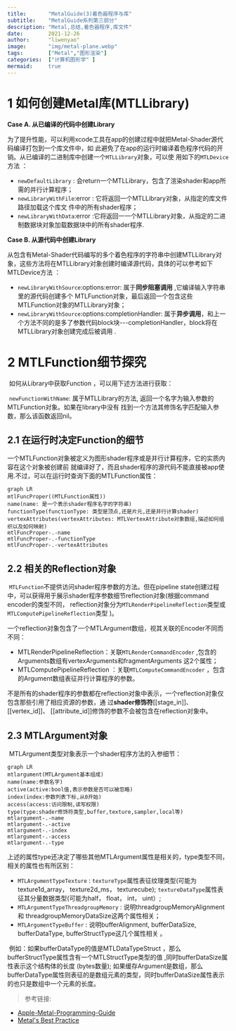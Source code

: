 ```yaml
---
title:       "MetalGuide(3)着色器程序与库"
subtitle:    "MetalGuide系列第三部分"
description: "Metal,总结,着色器程序,库文件"
date:        2021-12-26
author:      "liwenyao"
image:       "img/metal-plane.webp"
tags:        ["Metal","图形渲染"]
categories:  ["计算机图形学" ]
mermaid:     true
---
```



# 1 如何创建Metal库(MTLLibrary)

**Case A. 从已编译的代码中创建Library**  

   为了提升性能，可以利用xcode工具在app的创建过程中就把Metal-Shader源代码编译打包到一个库文件中，如
此避免了在app的运行时编译着色程序代码的开销。从已编译的二进制库中创建一个`MTLLibrary`对象，可以使
用如下的`MTLDevice`方法 ：

- `newDefaultLibrary`  : 会return一个MTLLibrary，包含了渲染shader和app所需的并行计算程序；
- `newLibraryWithFile`:error :  它将返回一个MTLLibrary对象，从指定的库文件路径加载这个库文
  件中的所有shader程序；  
- `newLibraryWithData`:error  :它将返回一一个MTLLibrary对象，从指定的二进制数据块对象加载数据块中的所有shader程序.  



**Case B. 从源代码中创建Library**  

   从包含有Metal-Shader代码编写的多个着色程序的字符串中创建MTLLibrary对象，这些方法将在MTLLibrary对象创建时编译源代码，具体的可以参考如下
MTLDevice方法 ：

- `newLibraryWithSource`:options:error:  属于**同步阻塞调用** ,它编译输入字符串里的源代码创建多个
  MTLFunction对象，最后返回一个包含这些MTLFunction对象的MTLLibrary对象；
- `newLibraryWithSource`:options:completionHandler: 属于**异步调用**，和上一个方法不同的是多了参数代码block块---completionHandler，block将在MTLLibrary对象创建完成后被调用 .

# 2 MTLFunction细节探究  

​     如何从Library中获取Function ，可以用下述方法进行获取：

​     `newFunctionWithName`: 属于MTLLibrary的方法, 返回一个名字为输入参数的MTLFunction对象。如果在library中没有
找到一个方法其修饰名字匹配输入参数，那么该函数返回nil。  

## 2.1 在运行时决定Function的细节 
​     一个MTLFunction对象被定义为图形shader程序或是并行计算程序，它的实质内容在这个对象被创建前
就编译好了，而且shader程序的源代码不能直接被app使用.不过，可以在运行时查询下面的MTLFunction属性：  


```mermaid
graph LR
mtlFuncProper((MTLFunction属性))
name(name: 是一个表示shader程序名字的字符串)
functionType(functionType: 类型是顶点,还是片元,还是并行计算shader)
vertexAttributes(vertexAttributes: MTLVertexAttribute对象数组,描述如何组织以及如何映射)
mtlFuncProper-.-name
mtlFuncProper-.-functionType
mtlFuncProper-.-vertexAttributes
```

## 2.2 相关的Reflection对象

​     `MTLFunction`不提供访问shader程序参数的方法。但在pipeline state创建过程中，可以获得用于展示shader程序参数细节reflection对象(根据command encoder的类型不同， reflection对象分为`MTLRenderPipelineReflection`类型或
`MTLComputePipelineReflection`类型 )。

​      一个reflection对象包含了一个MTLArgument数组，视其关联的Encoder不同而不同：

- MTLRenderPipelineReflection：关联`MTLRenderCommandEncoder` ,包含的Arguments数组有vertexArguments和fragmentArguments 这2个属性；
- MTLComputePipelineReflection ：关联`MTLComputeCommandEncoder` ，包含的Argument数组表征并行计算程序的参数。



​	不是所有的shader程序的参数都在reflection对象中表示，一个reflection对象仅包含那些引用了相应资源的参数，通
过**shader修饰符**[[stage_in]]、 [[vertex_id]]、 [[attribute_id]]修饰的参数不会被包含在reflection对象中。

## 2.3 MTLArgument对象

​	MTLArgument类型对象表示一个shader程序方法的入参细节：  

```mermaid
graph LR
mtlargument(MTLArgument基本组成)
name(name:参数名字)
active(active:bool值,表示参数是否可以被忽略)
index(index:参数列表下标,从0开始)
access(access:访问限制,读写权限)
type(type:shader修饰符类型,buffer,texture,sampler,local等)
mtlargument-.-name
mtlargument-.-active
mtlargument-.-index
mtlargument-.-access
mtlargument-.-type
```

​    上述的属性type还决定了哪些其他MTLArgument属性是相关的，type类型不同，相关的属性也有所区别：

- `MTLArgumentTypeTexture`   : `textureType`属性表征纹理类型(可能为texture1d_array，
  texture2d_ms， texturecube); `textureDataType`属性表征其分量数据类型(可能为half， float，
  int， uint）; 
- `MTLArgumentTypeThreadgroupMemory`  : 说明threadgroupMemoryAlignment和
  threadgroupMemoryDataSize这两个属性相关；
- `MTLArgumentTypeBuffer`  : 说明bufferAlignment, bufferDataSize, bufferDataType,
  bufferStructType这几个属性相关 。



​	例如：如果bufferDataType的值是MTLDataTypeStruct ，那么bufferStructType属性含有一个MTLStructType类型的值 ,同时bufferDataSize属性表示这个结构体的长度 (bytes数量); 如果缓存Argument是数组，那么bufferDataType属性则表征的是数组元素的类型，同时bufferDataSize属性表示的也只是数组中一个元素的长度。

> 参考链接:
- [Apple-Metal-Programming-Guide](https://developer.apple.com/library/archive/documentation/Miscellaneous/Conceptual/MetalProgrammingGuide/Introduction/Introduction.html)
- [Metal's Best Practice](https://developer.apple.com/library/archive/documentation/3DDrawing/Conceptual/MTLBestPracticesGuide/index.html)

